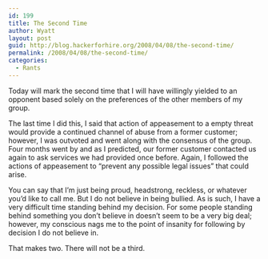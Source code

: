 ```yaml
---
id: 199
title: The Second Time
author: Wyatt
layout: post
guid: http://blog.hackerforhire.org/2008/04/08/the-second-time/
permalink: /2008/04/08/the-second-time/
categories:
  - Rants
---
```

Today will mark the second time that I will have willingly yielded to an opponent based solely on the preferences of the other members of my group.

The last time I did this, I said that action of appeasement to a empty threat would provide a continued channel of abuse from a former customer; however, I was outvoted and went along with the consensus of the group. Four months went by and as I predicted, our former customer contacted us again to ask services we had provided once before. Again, I followed the actions of appeasement to &#8220;prevent any possible legal issues&#8221; that could arise.

You can say that I&#8217;m just being proud, headstrong, reckless, or whatever you&#8217;d like to call me. But I do not believe in being bullied. As is such, I have a very difficult time standing behind my decision. For some people standing behind something you don&#8217;t believe in doesn&#8217;t seem to be a very big deal; however, my conscious nags me to the point of insanity for following by decision I do not believe in.

That makes two. There will not be a third.